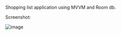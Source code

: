 Shopping list application using MVVM and Room db.

Screenshot:

![image](https://github.com/user-attachments/assets/c251959d-620f-4b65-8e7f-abf988c7589e)
